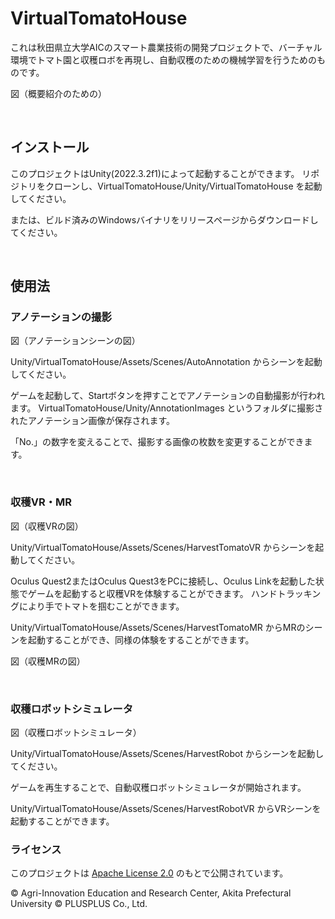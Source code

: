 # VirtualTomatoHouse
これは秋田県立大学AICのスマート農業技術の開発プロジェクトで、バーチャル環境でトマト園と収穫ロボを再現し、自動収穫のための機械学習を行うためのものです。

図（概要紹介のための）

<br/>

## インストール
このプロジェクトはUnity(2022.3.2f1)によって起動することができます。
リポジトリをクローンし、VirtualTomatoHouse/Unity/VirtualTomatoHouse を起動してください。

または、ビルド済みのWindowsバイナリをリリースページからダウンロードしてください。

<br/>

## 使用法
### アノテーションの撮影

図（アノテーションシーンの図）

Unity/VirtualTomatoHouse/Assets/Scenes/AutoAnnotation からシーンを起動してください。

ゲームを起動して、Startボタンを押すことでアノテーションの自動撮影が行われます。
VirtualTomatoHouse/Unity/AnnotationImages というフォルダに撮影されたアノテーション画像が保存されます。

「No.」の数字を変えることで、撮影する画像の枚数を変更することができます。

<br/>

### 収穫VR・MR

図（収穫VRの図）

Unity/VirtualTomatoHouse/Assets/Scenes/HarvestTomatoVR からシーンを起動してください。

Oculus Quest2またはOculus Quest3をPCに接続し、Oculus Linkを起動した状態でゲームを起動すると収穫VRを体験することができます。
ハンドトラッキングにより手でトマトを掴むことができます。

Unity/VirtualTomatoHouse/Assets/Scenes/HarvestTomatoMR からMRのシーンを起動することができ、同様の体験をすることができます。

図（収穫MRの図）

<br/>

### 収穫ロボットシミュレータ

図（収穫ロボットシミュレータ）

Unity/VirtualTomatoHouse/Assets/Scenes/HarvestRobot からシーンを起動してください。

ゲームを再生することで、自動収穫ロボットシミュレータが開始されます。

Unity/VirtualTomatoHouse/Assets/Scenes/HarvestRobotVR からVRシーンを起動することができます。

### ライセンス

このプロジェクトは [Apache License 2.0](LICENSE) のもとで公開されています。

© Agri-Innovation Education and Research Center, Akita Prefectural University © PLUSPLUS Co., Ltd.
